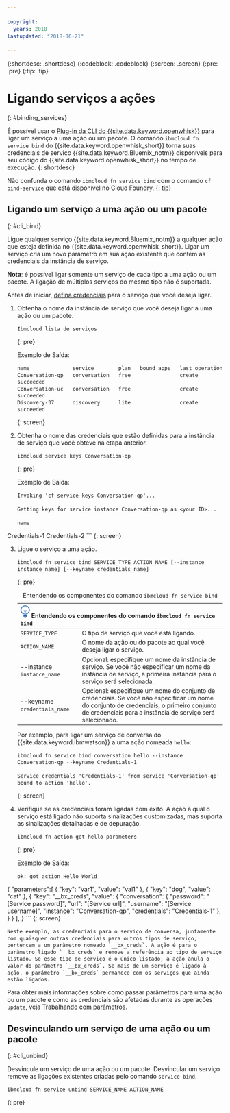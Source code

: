 ```yaml
---

copyright:
  years: 2018
lastupdated: "2018-06-21"

---
```


{:shortdesc: .shortdesc}
{:codeblock: .codeblock}
{:screen: .screen}
{:pre: .pre}
{:tip: .tip}

# Ligando serviços a ações
{: #binding_services}

É possível usar o [Plug-in da CLI do {{site.data.keyword.openwhisk}}](./bluemix_cli.html) para ligar um serviço a uma ação ou um pacote. O comando `ibmcloud fn service bind` do {{site.data.keyword.openwhisk_short}} torna suas credenciais de serviço {{site.data.keyword.Bluemix_notm}} disponíveis para seu código do {{site.data.keyword.openwhisk_short}} no tempo de execução.
{: shortdesc}

Não confunda o comando `ibmcloud fn service bind` com o comando `cf bind-service` que está disponível no Cloud Foundry.
{: tip}

## Ligando um serviço a uma ação ou um pacote
{: #cli_bind}

Ligue qualquer serviço {{site.data.keyword.Bluemix_notm}} a qualquer ação que esteja definida no {{site.data.keyword.openwhisk_short}}. Ligar um serviço cria um novo parâmetro em sua ação existente que contém as credenciais da instância de serviço.

**Nota**: é possível ligar somente um serviço de cada tipo a uma ação ou um pacote. A ligação de múltiplos serviços do mesmo tipo não é suportada.

Antes de iniciar, [defina credenciais](/docs/apps/reqnsi.html#accser_external) para o serviço que você deseja ligar.

1. Obtenha o nome da instância de serviço que você deseja ligar a uma ação ou um pacote.
    ```
    Ibmcloud lista de serviços
    ```
    {: pre}

    Exemplo de Saída:
    ```
    name              service        plan   bound apps   last operation
    Conversation-qp   conversation   free                create succeeded
    Conversation-uc   conversation   free                create succeeded
    Discovery-37      discovery      lite                create succeeded
    ```
    {: screen}

2. Obtenha o nome das credenciais que estão definidas para a instância de serviço que você obteve na etapa anterior.
    ```
    ibmcloud service keys Conversation-qp
    ```
    {: pre}

    Exemplo de Saída:
    ```
    Invoking 'cf service-keys Conversation-qp'...

    Getting keys for service instance Conversation-qp as <your ID>...

    name
Credentials-1
Credentials-2
    ```
    {: screen}

3. Ligue o serviço a uma ação.
    ```
    ibmcloud fn service bind SERVICE_TYPE ACTION_NAME [--instance instance_name] [--keyname credentials_name]
    ```
    {: pre}

    <table>
    <caption>Entendendo os componentes do comando <code>ibmcloud fn service bind</code></caption>
    <thead>
    <th colspan=2><img src="images/idea.png" alt="Ícone de ideia"/> Entendendo os componentes do comando <code>ibmcloud fn service bind</code></th>
    </thead>
    <tbody>
    <tr>
    <td><code>SERVICE_TYPE</code></td>
    <td>O tipo de serviço que você está ligando.</td>
    </tr>
    <tr>
    <td><code>ACTION_NAME</code></td>
    <td>O nome da ação ou do pacote ao qual você deseja ligar o serviço.</td>
    </tr>
    <tr>
    <td>--instance <code>instance_name</code></td>
    <td>Opcional: especifique um nome da instância de serviço. Se você não especificar um nome da instância de serviço, a primeira instância para o serviço será selecionada.</td>
    </tr>
    <tr>
    <td>--keyname <code>credentials_name</code></td>
    <td>Opcional: especifique um nome do conjunto de credenciais. Se você não especificar um nome do conjunto de credenciais, o primeiro conjunto de credenciais para a instância de serviço será selecionado.</td>
    </tr>
    </tbody></table>

    Por exemplo, para ligar um serviço de conversa do {{site.data.keyword.ibmwatson}} a uma ação nomeada `hello`:
    ```
    ibmcloud fn service bind conversation hello --instance Conversation-qp --keyname Credentials-1

    Service credentials 'Credentials-1' from service 'Conversation-qp' bound to action 'hello'.
    ```
    {: screen}

4. Verifique se as credenciais foram ligadas com êxito. A ação à qual o serviço está ligado não suporta sinalizações customizadas, mas suporta as sinalizações detalhadas e de depuração.
    ```
    ibmcloud fn action get hello parameters
    ```
    {: pre}

    Exemplo de Saída:
    ```
    ok: got action Hello World
{
        "parameters":[ {
                "key": "var1",
            "value": "val1"
            },
            {
                "key": "dog",
            "value": "cat"
            },
            {
                "key": "__bx_creds",
            "value": {
                    "conversation": {
                        "password": "[Service password]",
                    "url": "[Service url]",
                    "username": "[Service username]",
                    "instance": "Conversation-qp",
                    "credentials": "Credentials-1"
                    },
                }
            }
        ],
    }
    ```
    {: screen}

    Neste exemplo, as credenciais para o serviço de conversa, juntamente com quaisquer outras credenciais para outros tipos de serviço, pertencem a um parâmetro nomeado `__bx_creds`. A ação é para o parâmetro ligado `__bx_creds` e remove a referência ao tipo de serviço listado. Se esse tipo de serviço é o único listado, a ação anula o valor do parâmetro `__bx_creds`. Se mais de um serviço é ligado à ação, o parâmetro `__bx_creds` permanece com os serviços que ainda estão ligados.

Para obter mais informações sobre como passar parâmetros para uma ação ou um pacote e como as credenciais são afetadas durante as operações `update`, veja [Trabalhando com parâmetros](./parameters.html#pass-params-action).


## Desvinculando um serviço de uma ação ou um pacote
{: #cli_unbind}

Desvincule um serviço de uma ação ou um pacote. Desvincular um serviço remove as ligações existentes criadas pelo comando `service bind`.

```
ibmcloud fn service unbind SERVICE_NAME ACTION_NAME
```
{: pre}
